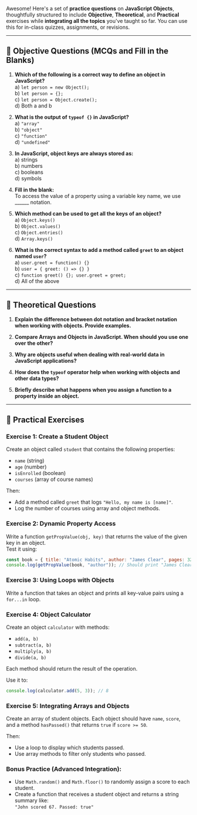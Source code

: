 Awesome! Here's a set of **practice questions** on **JavaScript Objects**, thoughtfully structured to include **Objective**, **Theoretical**, and **Practical** exercises while **integrating all the topics** you've taught so far. You can use this for in-class quizzes, assignments, or revisions.

---

## 🔹 **Objective Questions (MCQs and Fill in the Blanks)**

1. **Which of the following is a correct way to define an object in JavaScript?**  
   a) `let person = new Object();`  
   b) `let person = {};`  
   c) `let person = Object.create();`  
   d) Both a and b

2. **What is the output of `typeof {}` in JavaScript?**  
   a) `"array"`  
   b) `"object"`  
   c) `"function"`  
   d) `"undefined"`

3. **In JavaScript, object keys are always stored as:**  
   a) strings  
   b) numbers  
   c) booleans  
   d) symbols

4. **Fill in the blank:**  
   To access the value of a property using a variable key name, we use ______ notation.

5. **Which method can be used to get all the keys of an object?**  
   a) `Object.keys()`  
   b) `Object.values()`  
   c) `Object.entries()`  
   d) `Array.keys()`

6. **What is the correct syntax to add a method called `greet` to an object named `user`?**  
   a) `user.greet = function() {}`  
   b) `user = { greet: () => {} }`  
   c) `function greet() {}; user.greet = greet;`  
   d) All of the above

---

## 🔹 **Theoretical Questions**

1. **Explain the difference between dot notation and bracket notation when working with objects. Provide examples.**

2. **Compare Arrays and Objects in JavaScript. When should you use one over the other?**

3. **Why are objects useful when dealing with real-world data in JavaScript applications?**

4. **How does the `typeof` operator help when working with objects and other data types?**

5. **Briefly describe what happens when you assign a function to a property inside an object.**

---

## 🔹 **Practical Exercises**

### Exercise 1: Create a Student Object  
Create an object called `student` that contains the following properties:
- `name` (string)
- `age` (number)
- `isEnrolled` (boolean)
- `courses` (array of course names)

Then:
- Add a method called `greet` that logs `"Hello, my name is [name]"`.
- Log the number of courses using array and object methods.

### Exercise 2: Dynamic Property Access  
Write a function `getPropValue(obj, key)` that returns the value of the given key in an object.  
Test it using:
```js
const book = { title: "Atomic Habits", author: "James Clear", pages: 320 };
console.log(getPropValue(book, "author")); // Should print "James Clear"
```

### Exercise 3: Using Loops with Objects  
Write a function that takes an object and prints all key-value pairs using a `for...in` loop.

### Exercise 4: Object Calculator  
Create an object `calculator` with methods:
- `add(a, b)`
- `subtract(a, b)`
- `multiply(a, b)`
- `divide(a, b)`

Each method should return the result of the operation.

Use it to:
```js
console.log(calculator.add(5, 3)); // 8
```

### Exercise 5: Integrating Arrays and Objects  
Create an array of student objects. Each object should have `name`, `score`, and a method `hasPassed()` that returns `true` if `score >= 50`.

Then:
- Use a loop to display which students passed.
- Use array methods to filter only students who passed.

### Bonus Practice (Advanced Integration):
- Use `Math.random()` and `Math.floor()` to randomly assign a score to each student.
- Create a function that receives a student object and returns a string summary like:  
  `"John scored 67. Passed: true"`

